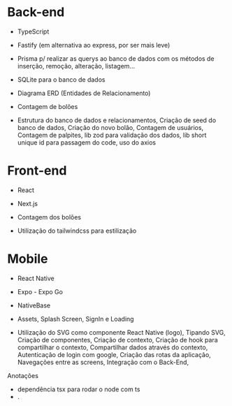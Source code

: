 # Back-end
* TypeScript
* Fastify (em alternativa ao express, por ser mais leve)
* Prisma p/ realizar as querys ao banco de dados com os métodos de inserção, remoção, alteração, listagem...
* SQLite para o banco de dados
* Diagrama ERD (Entidades de Relacionamento)
* Contagem de bolões

* Estrutura do banco de dados e relacionamentos, Criação de seed do banco de dados, Criação do novo bolão, Contagem de usuários, Contagem de palpites, lib zod para validação dos dados, lib short unique id para passagem do code, uso do axios

# Front-end

* React
* Next.js
* Contagem dos bolões

* Utilização do tailwindcss para estilização

# Mobile

* React Native
* Expo - Expo Go
* NativeBase
* Assets, Splash Screen, SignIn e Loading 

* Utilização do SVG como componente React Native (logo), Tipando SVG, Criação de componentes, Criação de contexto, Criação de hook para compartilhar o contexto, Compartilhar dados através do contexto, Autenticação de login com google, Criação das rotas da aplicação, Navegações entre as screens, Integração com o Back-End, 


Anotações
* dependência tsx para rodar o node com ts
* .
